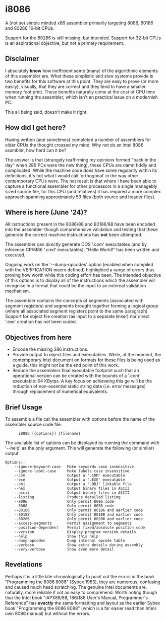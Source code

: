 # i8086
A (not so) simple minded x86 assembler primarily targeting 8086, 80186 and 80286 16-bit CPUs.

Support for the 80286 is still missing, but intended.  Support for 32-bit CPUs is an aspirational objective, but not a primary requirement.

## Disclaimer

I absolutely **know** how inefficient some (many) of the algorithmic elements of this assembler are.  What these simplistic and slow systems provide is two benefits for this software at this point.  They are easy to prove (or more easily), visually, that they are correct and they tend to have a smaller memory foot print.  These benefits naturally come at the cost of CPU time when running the assembler, which isn't an practical issue on a modernish PC.

This all being said, doesn't make it right.

## How did I get here?
Having written (and sometimes) completed a number of assemblers for older CPUs the thought crossed my mind: Why not do an Intel 8086 assmbler, how hard can it be?

The answer is that (strangely reaffirming my opinions formed "back in the day" when 286 PCs were the new thing), these CPUs are damn fiddly and complicated.  While the machine code *does* have some regularity within its definitions, it's not what I would call 'orthogonal' in the way other contemporary CPUs were.  The net result is that where I have been able to capture a functional assembler for other processors in a single managebly sized source file, for this CPU (and relatives) it has required a more complex approach spanning approximately 53 files (both source and header files).

## Where is here (June '24)?

All instructions present in the 8086/88 and 80186/88 have been encoded into the assembler though comprehensive validation and testing that these generate the correct machine instructions has **not** been attempted.

The assembler can *directly* generate DOS '.com' executables (and by inference CP/M86 '.cmd' executables):  "Hello World!" has been written and executed.

Ongoing work on the '--dump-opcodes' option (enabled when compiled with the VERIFICATION macro defined) highlighted a range of errors thus proving how worth while this coding effort has been.  The intended objective of this options is to display all of the instructions which the assembler will recognise in a format that could be the input to an external validation mechanism.

The assembler contains the concepts of segments (associated with segment registers) and segments brought together forming a logical group (where all associated segment registers point to the same paragraph).  Support for object file creation (as input to a separate linker) nor direct '.exe' creation has not been coded.

## Objectives from here

* Encode the missing 286 instructions.
* Provide output to object files and executables.  While, at the moment, the contemporary Intel document on formats for these files is being used as a guide, this might not be the end point of this work.
* Reduce the assemblers final executable footprint such that an operational version can be created with the bounds of a '.com' executable: 64 KBytes.  A key focus on achieveing this go will be the reduction of non-essential static string data (i.e. error messages) through replacement of numerical equivalents.

## Brief Usage

To assemble a file call the assembler with options before the name of the assembler source code file:

```
      i8086 [{options}] {filename}
```
The available list of options can be displayed by running the command with '--help' as the only argument.  This will generate the following (or similar) output:

```
Options:-
	--ignore-keyword-case   Make keywords case insensitive
	--ignore-label-case     Make labels case insensitive
	--com                   Output a '.COM' executable
	--exe                   Output a '.EXE' executable
	--obj                   Output a '.OBJ' linkable file
	--hex                   Output binary files in ASCII
	--ascii                 Output binary files in ASCII
	--listing               Produce detailed listing
	--8086                  Only permit 8086 code
	--8088                  Only permit 8088 code
	--80186                 Only permit 80186 and earlier code
	--80188                 Only permit 80188 and earlier code
	--80286                 Only permit 80286 and earlier code
	--access-segments       Permit assignment to segments
	--position-dependent    Permit fixed/absolute position code
	--version               Display program version details
	--help                  Show this help
	--dump-opcodes          Dump internal opcode table
	--verbose               Show extra details during assembly
	--very-verbose          Show even more detail
```

## Revelations

Perhaps it is a little late chronologically to point out the errors in the book "Programming the 8086 8088" (Sybex 1983), they are numerous, confusing and caused much head scratching.  The genuine Intel documents are, naturally, more reliable if not as easy to comprehend.  Worth noting though that the Intel book "iAPX86/88, 186/188 User's Manual, Programmer's Reference" has **evactly** the same formatting and layout as the earlier Sybex book "Programming the 8086 8088" (which is a far easier read than Intels own 8086 manual) but without the errors.

